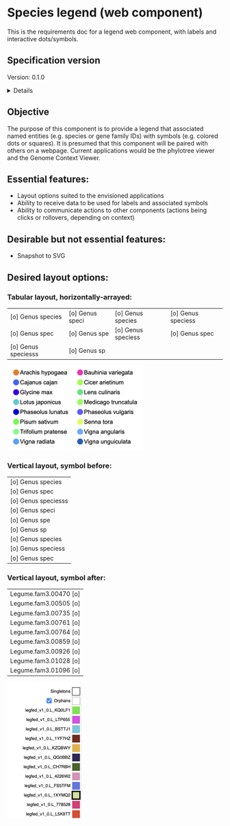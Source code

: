 # Species legend (web component)

This is the requirements doc for a legend web component, with labels and interactive dots/symbols.

## Specification version
Version: 0.1.0

<details>

The initial spec (0.1.0) was drafted 2025-04-02.

</details>

## Objective
The purpose of this component is to provide a legend that associated named entities (e.g. species or gene family IDs) 
with symbols (e.g. colored dots or squares).
It is presumed that this component will be paired with others on a webpage. 
Current applications would be the phylotree viewer and the Genome Context Viewer.

## Essential features:

  - Layout options suited to the envisioned applications
  - Ability to receive data to be used for labels and associated symbols
  - Ability to communicate actions to other components (actions being clicks or rollovers, depending on context)

## Desirable but not essential features:
  - Snapshot to SVG

## Desired layout options:

### Tabular layout, horizontally-arrayed:

  |                      |                   |                      |                     |
  | ---------------------| ----------------- | -------------------- | ------------------- |
  | [o] Genus species    | [o] Genus speci   | [o] Genus species    | [o] Genus speciess  |
  | [o] Genus spec       | [o] Genus spe     | [o] Genus speciess   | [o] Genus spec      |
  | [o] Genus speciesss  | [o] Genus sp


<img src="legend_phylotree.png" alt="legend_phylotree.png" width="318px" >



### Vertical layout, symbol before:

  |                     |
  | :------------------ |
  | [o] Genus species   |
  | [o] Genus spec      |
  | [o] Genus speciesss |
  | [o] Genus speci     |
  | [o] Genus spe       |
  | [o] Genus sp        |
  | [o] Genus species   |
  | [o] Genus speciess  |
  | [o] Genus spec      |


### Vertical layout, symbol after:

  |                        |
  | ---------------------: |
  |  Legume.fam3.00470 [o] |
  |  Legume.fam3.00505 [o] |
  |  Legume.fam3.00735 [o] |
  |  Legume.fam3.00761 [o] |
  |  Legume.fam3.00764 [o] |
  |  Legume.fam3.00859 [o] |
  |  Legume.fam3.00926 [o] |
  |  Legume.fam3.01028 [o] |
  |  Legume.fam3.01096 [o] |


<img src="legend_gcv.png" alt="legend_gcv.png" width="174px" >




